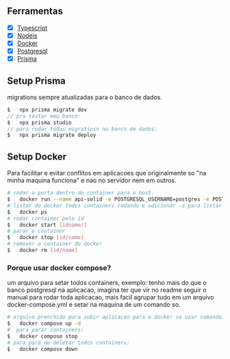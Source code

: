

## Ferramentas

- [x] [Typescript]()
- [x] [Nodejs]()
- [x] [Docker]()
- [x] [Postgresql]()
- [x] [Prisma]()

## Setup Prisma


migrations sempre atualizadas para o banco de dados.

```js
$   npx prisma migrate dev
// pra testar meu banco:
$   npx prisma studio
// para rodar todas migratiosn no banco de dados:
$   npx prisma migrate deploy
```

## Setup Docker

Para facilitar e evitar conflitos em aplicacoes que originalmente so "na minha maquina funciona" e nao no servidor nem em outros.

```bash
# rodar a porta dentro do container para o host.
$   docker run --name api-solid -e POSTGRESQL_USERNAME=postgres -e POSTGRESQL_PASSWORD=admin -e POSTGRESQL_DATABASE=api_db -p 5432:5432 -d bitnami/postgresql
# listar do docker todos containers rodando e adicionar -a para listar todos criados
$   docker ps
# rodar container pelo id 
$   docker start [idname/]
# parar o container 
$   docker stop [id/name]
# remover o container do docker
$   docker rm [id/name]
```

### Porque usar docker compose?

um arquivo para setar todos containers, exemplo: tenho mais do que o banco postgresql na aplicacao, imagina ter que vir no readme seguir o manual para rodar toda aplicacao, mais facil agrupar tudo em um arquivo docker-compose.yml e setar na maquina de um comando so.

```bash
# arquivo prenchido para subir aplicacao para o docker so usar comando: -d roda em background sem os logs.
$   docker compose up -d
#  para parar containers:
$   docker compose stop
# para para de deletar todos containers:
$   docker compose down
```